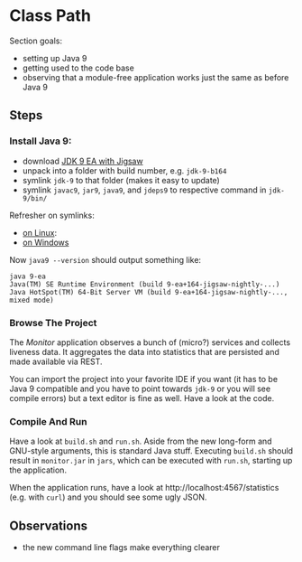 # Class Path

Section goals:

* setting up Java 9
* getting used to the code base
* observing that a module-free application works just the same as before Java 9

## Steps

### Install Java 9:

* download [JDK 9 EA with Jigsaw](TODO)
* unpack into a folder with build number, e.g. `jdk-9-b164`
* symlink `jdk-9` to that folder (makes it easy to update)
* symlink `javac9`, `jar9`, `java9`, and `jdeps9` to respective command in `jdk-9/bin/`

Refresher on symlinks:

* [on Linux](TODO):
* [on Windows](TODO)

Now `java9 --version` should output something like:

```
java 9-ea
Java(TM) SE Runtime Environment (build 9-ea+164-jigsaw-nightly-...)
Java HotSpot(TM) 64-Bit Server VM (build 9-ea+164-jigsaw-nightly-..., mixed mode)
```

### Browse The Project

The _Monitor_ application observes a bunch of (micro?) services and collects liveness data.
It aggregates the data into statistics that are persisted and made available via REST.

You can import the project into your favorite IDE if you want (it has to be Java 9 compatible and you have to point towards `jdk-9` or you will see compile errors) but a text editor is fine as well.
Have a look at the code.

### Compile And Run

Have a look at `build.sh` and `run.sh`.
Aside from the new long-form and GNU-style arguments, this is standard Java stuff.
Executing `build.sh` should result in `monitor.jar` in `jars`, which can be executed with `run.sh`, starting up the application.

When the application runs, have a look at http://localhost:4567/statistics (e.g. with `curl`) and you should see some ugly JSON.


## Observations

* the new command line flags make everything clearer
